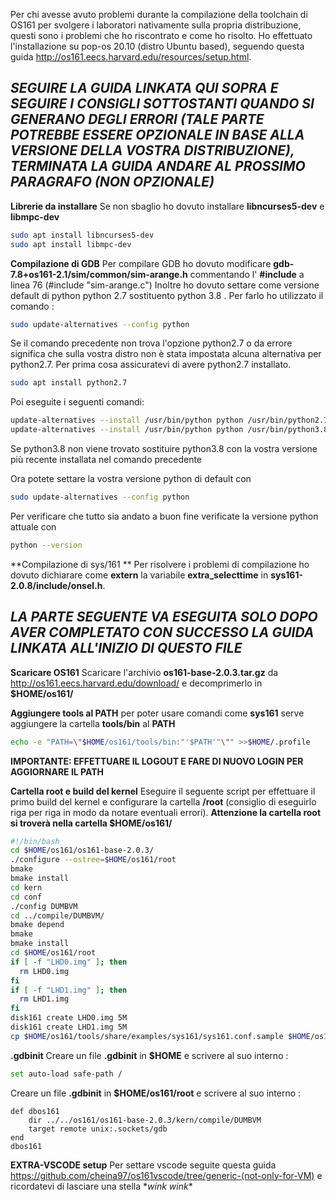 Per chi avesse avuto problemi durante la compilazione della toolchain di OS161 per svolgere i laboratori nativamente sulla propria distribuzione, questi sono i problemi che ho riscontrato e come ho risolto. Ho effettuato l'installazione su pop-os 20.10 (distro Ubuntu based), seguendo questa guida http://os161.eecs.harvard.edu/resources/setup.html.

## *SEGUIRE LA GUIDA LINKATA QUI SOPRA E SEGUIRE I CONSIGLI SOTTOSTANTI QUANDO SI GENERANO DEGLI ERRORI (TALE PARTE POTREBBE ESSERE OPZIONALE IN BASE ALLA VERSIONE DELLA VOSTRA DISTRIBUZIONE), TERMINATA LA GUIDA ANDARE AL PROSSIMO PARAGRAFO (NON OPZIONALE)*

**Librerie da installare**
Se non sbaglio ho dovuto installare **libncurses5-dev** e **libmpc-dev**

```bash
sudo apt install libncurses5-dev
sudo apt install libmpc-dev
```

**Compilazione di GDB** 
Per compilare GDB ho dovuto modificare **gdb-7.8+os161-2.1/sim/common/sim-arange.h** commentando l' **#include** a linea 76 (#include "sim-arange.c")
Inoltre ho dovuto settare come versione default di python python 2.7 sostituento python 3.8 .
Per farlo ho utilizzato il comando :

```bash
sudo update-alternatives --config python
```

Se il comando precedente non trova l'opzione python2.7 o da errore significa che sulla vostra distro non è stata impostata alcuna alternativa per python2.7.
Per prima cosa assicuratevi di avere python2.7 installato.

```bash
sudo apt install python2.7
```

Poi eseguite i seguenti comandi:

```bash
update-alternatives --install /usr/bin/python python /usr/bin/python2.7 1
update-alternatives --install /usr/bin/python python /usr/bin/python3.8 2
```

Se python3.8 non viene trovato sostituire python3.8 con la vostra versione più recente installata nel comando precedente

Ora potete settare la vostra versione python di default con

```bash
sudo update-alternatives --config python
```

Per verificare che tutto sia andato a buon fine verificate la versione python attuale con 

```bash
python --version
```

**Compilazione di sys/161 **
Per risolvere i problemi di compilazione ho dovuto dichiarare come **extern** la variabile **extra_selecttime** in **sys161-2.0.8/include/onsel.h**.

## *LA PARTE SEGUENTE VA ESEGUITA SOLO DOPO AVER COMPLETATO CON SUCCESSO LA GUIDA LINKATA ALL'INIZIO DI QUESTO FILE*

**Scaricare OS161**
Scaricare l'archivio **os161-base-2.0.3.tar.gz** da http://os161.eecs.harvard.edu/download/ e decomprimerlo in **$HOME/os161/** 

**Aggiungere tools al PATH** 
per poter usare comandi come **sys161** serve aggiungere la cartella **tools/bin** al **PATH** 

```bash
echo -e "PATH=\"$HOME/os161/tools/bin:"'$PATH'"\"" >>$HOME/.profile
```

**IMPORTANTE: EFFETTUARE IL LOGOUT E FARE DI NUOVO LOGIN PER AGGIORNARE IL PATH**

**Cartella root e build del kernel** 
Eseguire il seguente script per effettuare il primo build del kernel e configurare la cartella **/root** (consiglio di eseguirlo riga per riga in modo da notare eventuali errori).
**Attenzione la cartella root si troverà nella cartella $HOME/os161/**

```bash
#!/bin/bash
cd $HOME/os161/os161-base-2.0.3/
./configure --ostree=$HOME/os161/root
bmake
bmake install
cd kern
cd conf
./config DUMBVM
cd ../compile/DUMBVM/
bmake depend
bmake
bmake install
cd $HOME/os161/root
if [ -f "LHD0.img" ]; then
  rm LHD0.img
fi
if [ -f "LHD1.img" ]; then
  rm LHD1.img
fi
disk161 create LHD0.img 5M
disk161 create LHD1.img 5M
cp $HOME/os161/tools/share/examples/sys161/sys161.conf.sample $HOME/os161/root/sys161.conf
```

**.gdbinit**
Creare un file **.gdbinit** in **$HOME** e scrivere al suo interno :

```bash
set auto-load safe-path /
```

Creare un file **.gdbinit** in **$HOME/os161/root** e scrivere al suo interno :

```
def dbos161
	dir ../../os161/os161-base-2.0.3/kern/compile/DUMBVM
	target remote unix:.sockets/gdb
end
dbos161
```

**EXTRA-VSCODE setup**
Per settare vscode seguite questa guida https://github.com/cheina97/os161vscode/tree/generic-(not-only-for-VM) e ricordatevi di lasciare una stella \**wink wink*\* 
